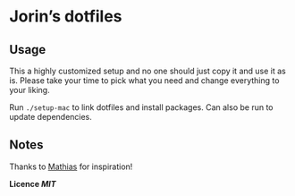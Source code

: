 # Jorin’s dotfiles

## Usage

This a highly customized setup and no one should just copy it and use it as is.
Please take your time to pick what you need and change everything to your liking.

Run `./setup-mac` to link dotfiles and install packages.
Can also be run to update dependencies.

## Notes

Thanks to [Mathias](https://github.com/mathiasbynens/dotfiles) for inspiration!

__Licence *MIT*__
